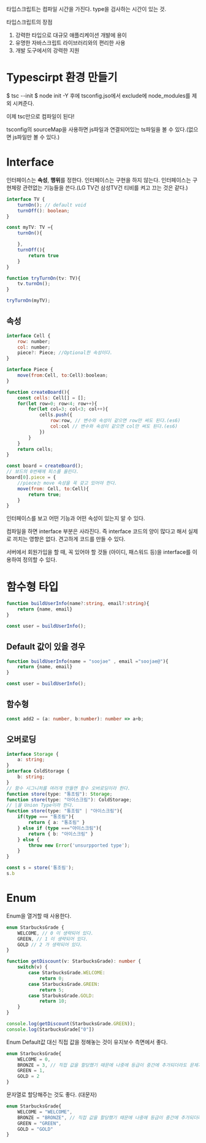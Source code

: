 타입스크립트는 컴파일 시간을 가진다.
type을 검사하는 시간이 있는 것.

타입스크립트의 장점 
1. 강력한 타입으로 대규모 애플리케이션 개발에 용이
2. 유명한 자바스크립트 라이브러리와의 편리한 사용
3. 개발 도구에서의 강력한 지원

# Typescirpt 환경 만들기
$ tsc --init
$ node init -Y
후에 tsconfig.jso에서 exclude에 node_modules를 제외 시켜준다.

이제 tsc만으로 컴파일이 된다!

tsconfig의 sourceMap을 사용하면 js파일과 연결되어있는 ts파일을 볼 수 있다.(없으면 js파일만 볼 수 있다.)

# Interface
인터페이스는 **속성**, **행위**를 정한다. 
인터페이스는 구현을 하지 않는다.
인터페이스는 구현체랑 관련없는 기능들을 쓴다.(LG TV건 삼성TV건 티비를 켜고 끄는 것은 같다.)
```ts
interface TV {
    turnOn(); // default void
    turnOff(): boolean; 
}

const myTV: TV ={
    turnOn(){

    },
    turnOff(){
        return true
    }
}

function tryTurnOn(tv: TV){
    tv.turnOn();
}

tryTurnOn(myTV);
```

## 속성
```js
interface Cell {
    row: number;
    col: number;
    piece?: Piece; //Optional한 속성이다.
}

interface Piece {
    move(from:Cell, to:Cell):boolean;
}

function createBoard(){
    const cells: Cell[] = [];
    for(let row=0; row<4; row++){
        for(let col=3; col<3; col++){
            cells.push({
                row:row, // 변수와 속성이 같으면 row만 써도 된다.(es6)
                col:col // 변수와 속성이 같으면 col만 써도 된다.(es6)
            })
        }
    }
    return cells;
}

const board = createBoard();
// 보드의 0번째에 피스를 올린다.
board[0].piece = {
    //piece는 move 속성을 꼭 갖고 있어야 한다.
    move(from: Cell, to:Cell){
        return true;
    }
}
```
인터페이스를 보고 어떤 기능과 어떤 속성이 있는지 알 수 있다.

컴파일을 하면 interface 부분은 사라진다. 즉 interface 코드의 양이 많다고 해서 실제로 끼치는 영향은 없다.
견고하게 코드를 만들 수 있다.

서버에서 회원가입을 할 때, 꼭 있어야 할 것들 (아이디, 패스워드 등)을 interface를 이용하여 정의할 수 있다.

# 함수형 타입

```ts
function buildUserInfo(name?:string, email?:string){
    return {name, email}
}

const user = buildUserInfo();
```

## Default 값이 있을 경우
```ts
function buildUserInfo(name = "soojae" , email ="soojae@"){
    return {name, email}
}

const user = buildUserInfo();
```

## 함수형
```ts
const add2 = (a: number, b:number): number => a+b;
```

## 오버로딩
```ts
interface Storage {
    a: string;
}
interface ColdStorage {
    b: string;
}
// 함수 시그니처를 여러개 만들면 함수 오버로딩이라 한다.
function store(type: "통조림"): Storage;
function store(type: "아이스크림"): ColdStorage;
// |을 Union Type이라 한다.
function store(type: "통조림" | "아이스크림"){
    if(type === "통조림"){
        return { a: "통조림" } 
    } else if (type ==="아이스크림"){
        return { b: "아이스크림" }
    } else {
        throw new Error('unsurpported type');
    }
}

const s = store('통조림');
s.b
```

# Enum
Enum을 열거할 때 사용한다.
```ts
enum StarbucksGrade {
    WELCOME, // 0 이 생략되어 있다.
    GREEN, // 1 이 생략되어 있다.
    GOLD // 2 가 생략되어 있다.
}

function getDiscount(v: StarbucksGrade): number {
    switch(v) {
        case StarbucksGrade.WELCOME:
            return 0;
        case StarbucksGrade.GREEN:
            return 5;
        case StarbuksGrade.GOLD:
            return 10;
    }
}

console.log(getDiscount(StarbucksGrade.GREEN));
console.log(StarbucksGrade["0"])
```

Enum Default값 대신 직접 값을 정해놓는 것이 유지보수 측면에서 좋다.
```ts
enum StarbucksGrade{
    WELCOME = 0,
    BRONZE = 3, // 직접 값을 할당했기 때문에 나중에 등급이 중간에 추가되더라도 문제가 없다.
    GREEN = 1,
    GOLD = 2
}
```
문자열로 할당해주는 것도 좋다. (대문자)
```ts
enum StarbucksGrade{
    WELCOME = "WELCOME",
    BRONZE = "BRONZE", // 직접 값을 할당했기 때문에 나중에 등급이 중간에 추가되더라도 문제가 없다.
    GREEN = "GREEN",
    GOLD = "GOLD"
}
```